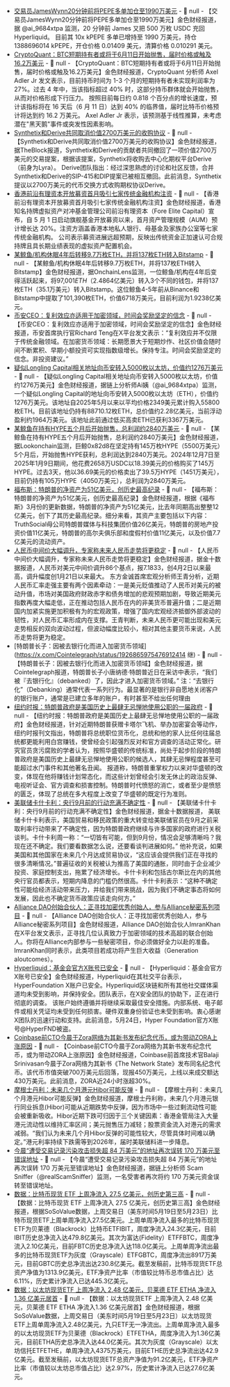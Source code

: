 - [交易员JamesWynn20分钟前将PEPE多单加仓至1990万美元](https://x.com/ai_9684xtpa/status/1926885790631489772) - 📰 null - 【交易员JamesWynn20分钟前将PEPE多单加仓至1990万美元】金色财经报道，据 @ai_9684xtpa 监测，20 分钟前 James 又把 500 万枚 USDC 充回 Hyperliquid。 
目前其 10x kPEPE 多单已增持至 1990 万美元，持仓 1388696014 kPEPE，开仓价格 0.01409 美元，清算价格 0.010291 美元。
- [CryptoQuant：BTC短期持有者或将于6月11日开始抛售，届时价格或触及16.2万美元](https://x.com/AxelAdlerJr/status/1926882226811150514) - 📰 null - 【CryptoQuant：BTC短期持有者或将于6月11日开始抛售，届时价格或触及16.2万美元】金色财经报道，CryptoQuant 分析师 Axel Adler Jr 发文表示，目前持币时间为 1-3 个月的短期持有者未实现利润率为 27%。过去 4 年中，当该指标超过 40% 时，这部分持币群体就会开始抛售，从而对价格形成下行压力。 
按照目前每日约 0.818 个百分点的增长速度，预计该指标将在 16 天后（6 月 11 日）达到 40% 的临界值，届时比特币价格预计将达到约 16.2 万美元。 
Axel Adler Jr 表示，该预测基于线性推算，未考虑潜在"黑天鹅"事件或突发性因素影响。
- [Synthetix和Derive共同取消价值2700万美元的收购协议]() - 📰 null - 【Synthetix和Derive共同取消价值2700万美元的收购协议】金色财经报道，据TheBlock报道，Synthetix和Derive的贡献者共同撤回了一项价值2700万美元的交易提案，根据该提案，Synthetix将收购去中心化期权平台Derive（前身为Lyra）。 
Derive团队指出：经过深思熟虑的讨论和社区反馈，合并Synthetix和Derive的SIP-415和DIP提案已被相互撤回。此前消息，Synthetix提议以2700万美元的代币交换方式收购期权协议Derive。
- [香港前沿有理资本开放募资首月吸引七家传统金融机构注资](https://www.foreelite.com/zh-CN/news-detail/75) - 📰 null - 【香港前沿有理资本开放募资首月吸引七家传统金融机构注资】金色财经报道，香港知名持牌虚拟资产对冲基金管理公司前沿有理资本（Fore Elite Capital）宣布，自 5 月 1 日启动旗舰基金开放募资以来，首月资产管理规模（AUM）预计增长达 20%。注资方涵盖香港本地私人银行、母基金及家族办公室等七家传统金融机构。 
公司表示募资进展远超预期，反映出传统资金正加速认可合规持牌且具长期业绩表现的虚拟资产配置机会。
- [某鲸鱼/机构休眠4年后转移9.7万枚ETH，并将137枚ETH转入Bitstamp]() - 📰 null - 【某鲸鱼/机构休眠4年后转移9.7万枚ETH，并将137枚ETH转入Bitstamp】金色财经报道，据OnchainLens监测，一位鲸鱼/机构在4年后变得活跃起来，将97,001$ETH（$2.4864亿美元）转入3个不同的钱包，并将137枚ETH（35.1万美元）转入Bitstamp。这位鲸鱼4-5年前从Binance和Bitstamp中提取了101,390枚ETH，价值6718万美元，目前利润为1.9238亿美元。
- [币安CEO：复利效应亦适用于加密领域，时间会奖励坚定的信念]() - 📰 null - 【币安CEO：复利效应亦适用于加密领域，时间会奖励坚定的信念】金色财经报道，币安首席执行官Richard Teng在X平台发文表示：“复利效应并不仅限于传统金融领域。在加密货币领域：长期愿景大于短期炒作、社区价值会随时间不断累积、早期小额投资可实现指数级增长。保持专注。时间会奖励坚定的信念。非投资建议。”
- [疑似Longling Capital相关地址向币安转入5000枚以太坊，价值约1276万美元]() - 📰 null - 【疑似Longling Capital相关地址向币安转入5000枚以太坊，价值约1276万美元】金色财经报道，据链上分析师Ai姨（@ai_9684xtpa）监测，一个疑似Longling Capital的地址向币安转入5000枚以太坊（ETH），价值约1276万美元。该地址自2025年5月以来以平均价格2349美元累计购入55800枚ETH。目前该地址仍持有88710.12枚ETH，总价值约2.28亿美元，当前浮动盈利约1964万美元。该地址此前通过低买高卖ETH已获利3367万美元。
- [某鲸鱼在持有HYPE五个月后开始抛售，总利润约2840万美元]() - 📰 null - 【某鲸鱼在持有HYPE五个月后开始抛售，总利润约2840万美元】金色财经报道，据Lookonchain监测，巨鲸0x82d8在坚定持有145万枚HYPE（5500万美元）5个月后，开始抛售HYPE获利，总利润达到2840万美元。2024年12月7日至2025年1月9日期间，他花费2658万USDC以18.39美元的价格购买了145万HYPE。过去3天，他以36.69美元的价格卖出了39.5万HYPE（1451万美元），目前仍持有105万HYPE（4050万美元），总利润为2840万美元。
- [福布斯：特朗普的净资产为51亿美元，创历史最高纪录]() - 📰 null - 【福布斯：特朗普的净资产为51亿美元，创历史最高纪录】金色财经报道，根据《福布斯》3月份的更新数据，特朗普的净资产为51亿美元，比去年同期高出整整12亿美元，创下了其历史最高纪录。细分来看，其资产主要包括以下内容：TruthSocial母公司特朗普媒体与科技集团价值26亿美元，特朗普的房地产投资价值11亿美元，特朗普的高尔夫俱乐部和度假村价值11亿美元，以及价值7.7亿美元的流动资产。
- [人民币中间价大幅调升，专家称未来人民币走势将更稳定]() - 📰 null - 【人民币中间价大幅调升，专家称未来人民币走势将更稳定】金色财经报道，据金十数据报道，人民币对美元中间价调升86个基点，报7.1833，创4月2日以来最高，调升幅度创1月21日以来最大。 
东方金诚首席宏观分析师王青分析，近期人民币汇率走强主要有两个因素牵动：一是美元贬值推动了人民币对美元的被动升值，市场对美国政府财政赤字和债务增加的悲观预期加剧，导致近期美元指数再度大幅走低，正在推动包括人民币在内的非美货币普遍升值；二是近期国内加紧实施更加积极有为的宏观政策，增强了国内宏观经济抵御外部波动的韧性，对人民币汇率形成内在支撑。王青判断，未来人民币更可能出现和美元走势相反的双向波动过程，但波动幅度比较小，相对其他主要货币来说，人民币走势将更为稳定。
- [特朗普长子：因被去银行化而进入加密货币领域](https://x.com/Cointelegraph/status/1926865975476912414 继) - 📰 null - 【特朗普长子：因被去银行化而进入加密货币领域】金色财经报道，据Cointelegraph报道，特朗普长子小唐纳德·特朗普近日在采访中表示，“我们被『去银行化』（debanked）了，因此才进入加密货币领域。” 
注：“去银行化”（Debanking）通常代表一系列行为。最显著的是银行非自愿地关闭客户的银行账户，通常是已建立多年的账户，有时甚至不给出任何理由
- [纽约时报：特朗普政府是美国历史上最肆无忌惮地使用公职的一届政府]() - 📰 null - 【纽约时报：特朗普政府是美国历史上最肆无忌惮地使用公职的一届政府】金色财经报道，针对近期特朗普获赠卡塔尔飞机、举办加密宴会等动作，纽约时报刊文指出，特朗普将总统职位货币化，总统和他的家人比任何往届总统都更能利用白宫赚钱，使曾经会引起强烈反对和官方调查的活动正常化。研究官员贪污腐败的学者认为，按照华盛顿的传统标准，尚处于起步阶段的特朗普政府是美国历史上最肆无忌惮地使用公职的候选人，其肆无忌惮程度甚至可能超过水门事件和其他著名丑闻。 
报道称，特朗普重掌权力以来对华盛顿的改变，体现在他将赚钱计划常态化，而这些计划曾经会引发无休止的政治反弹、电视听证会、官方调查和损害控制。特朗普时代愤怒的消亡，或者至少是愤怒的匮乏，体现了总统在多大程度上改变了华盛顿的既定行为准则。
- [美联储卡什卡利：央行9月前的行动充满不确定性]() - 📰 null - 【美联储卡什卡利：央行9月前的行动充满不确定性】金色财经报道，据金十数据报道， 美联储卡什卡利表示，美国贸易和移民政策的重大转变给美联储官员在9月之前采取利率行动带来了不确定性，因为特朗普政府继续与许多国家的政府进行关税谈判。卡什卡利周一称：“一切皆有可能，但到9月份，情况会足够清晰吗？我现在还不确定。我们要看数据怎么说，还要看谈判进展如何。” 
他补充说，如果美国和其他国家在未来几个月达成贸易协议，“这应该会提供我们正在寻找的很多清晰情况。”普遍征收的关税被认为推高了美国的通胀，同时由于企业减少投资、家庭控制支出，拖累了经济增长。卡什卡利和包括古尔斯比在内的其他央行官员都表示，短期内降息的门槛仍然很高。卡什卡利表示：“这种不确定性可能给经济活动带来压力，并给我们带来挑战，因为我们不确定事态将如何发展，因此也不确定货币政策应该走向何方。”
- [Alliance DAO创始合伙人：正寻找加密优秀创始人，参与Alliance秘密系列项目]() - 📰 null - 【Alliance DAO创始合伙人：正寻找加密优秀创始人，参与Alliance秘密系列项目】金色财经报道，Alliance DAO创始合伙人ImranKhan在X平台发文表示，正寻找几位认真致力于加密领域的技术高超的联合创始人。你将在Alliance内部参与一些秘密项目，你必须做好全力以赴的准备。ImranKhan同时表示，此类项目若成功将产生巨大收益（Generation aloutcomes）。
- [Hyperliquid：基金会官方X账号已安全]() - 📰 null - 【Hyperliquid：基金会官方X账号已安全】金色财经报道，Hyperliquid在其社交平台表示，HyperFoundation X账户已安全。Hyperliquid区块链和所有其他社交媒体渠道均未受到影响，并保持安全。团队表示，在X安全团队的协助下，正在进行彻底的调查。 
该账户始终遵循并将继续采取最佳安全措施。内部系统、电子邮件或相关凭证均未受到任何损害。硬件双重身份验证也未受到影响。衷心感谢X团队的迅速行动和支持。此前消息，5月24日，Hyper Foundation官方X账号@HyperFND被盗。
- [Coinbase前CTO今晨于Zora网络为其新书发布纪念代币，或为带动ZORA上涨原因]() - 📰 null - 【Coinbase前CTO今晨于Zora网络为其新书发布纪念代币，或为带动ZORA上涨原因】金色财经报道，Coinbase前首席技术官Balaji Srinivasan今晨于Zora网络为其新书《The Network State》发布同名纪念代币。该代币市值突破700万美元后回落，现报450万美元，上线以来成交额达430万美元。此前消息，ZORA近24小时涨超30%。
- [摩根士丹利：未来几个月港元Hibor可能反弹](https://flash.jin10.com/detail/20250526121000111800) - 📰 null - 【摩根士丹利：未来几个月港元Hibor可能反弹】金色财经报道，摩根士丹利称，未来几个月港元银行同业拆息(Hibor)可能从近期跌势中反弹，因为市场中一些过剩流动性可能会被重新吸收。Hibor近期下跌可归因于三个关键因素：香港金管局注入大量港元流动性以维持汇率区间；美元抛售压力减轻；股票资金流入对港元的需求减弱。“我们认为未来几个月Hibor反弹的可能性较大，尽管具体时间难以确定。”港元利率持续下跌需等到2026年，届时美联储料进一步降息。
- [今晨“遭受交易记录污染攻击损失超 84 万美元”的地址再次误转 170 万美元至错误地址](https://x.com/realScamSniffer/status/1926850598806118822) - 📰 null - 【今晨“遭受交易记录污染攻击损失超 84 万美元”的地址再次误转 170 万美元至错误地址】金色财经报道，据链上分析师 Scam Sniffer（@realScamSniffer）监测，一名受害者再次将约 170 万美元资金误转至错误地址。
- [数据：比特币现货 ETF 上周净流入 27.5 亿美元，创历史第三高]() - 📰 null - 【数据：比特币现货 ETF 上周净流入 27.5 亿美元，创历史第三高】金色财经报道，根据SoSoValue数据，上周交易日（美东时间5月19日至5月23日）比特币现货ETF上周单周净流入27.5亿美元。上周单周净流入最多的比特币现货ETF为贝莱德（Blackrock）比特币ETFIBIT，周度净流入24.3亿美元，目前IBIT历史总净流入达479.8亿美元。其次为富达(Fidelity）ETFFBTC，周度净流入2.10亿美元，目前FBTC历史总净流入达118.0亿美元。上周单周净流出最多的比特币现货ETF为灰度（Grayscale）ETFGBTC，周度净流出8917万美元，目前GBTC历史总净流出达230.8亿美元。截至发稿前，比特币现货ETF总资产净值为1313.9亿美元，ETF净资产比率（市值较比特币总市值占比）达6.11%，历史累计净流入已达445.3亿美元。
- [数据：以太坊现货ETF 上周净流入 2.48 亿美元，贝莱德 ETF ETHA 净流入1.36 亿美元居首]() - 📰 null - 【数据：以太坊现货ETF 上周净流入 2.48 亿美元，贝莱德 ETF ETHA 净流入1.36 亿美元居首】金色财经报道，根据SoSoValue数据，上周交易日（美东时间5月19日至5月23日）以太坊现货ETF上周单周净流入2.48亿美元，九只ETF无一净流出。上周单周净流入最多的以太坊现货ETF为贝莱德（Blackrock）ETFETHA，周度净流入为1.36亿美元，目前ETHA历史总净流入达44.0亿美元。其次为灰度（Grayscale）以太坊信托ETFETHE，单周净流入4375万美元，目前ETHE历史总净流出达42.9亿美元。截至发稿前，以太坊现货ETF总资产净值为91.2亿美元，ETF净资产比率（市值较以太坊总市值占比）达2.97%，历史累计净流入已达27.6亿美元。
